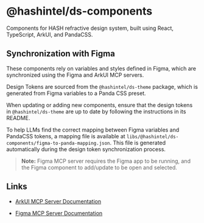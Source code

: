 # @hashintel/ds-components

Components for HASH refractive design system, built using React, TypeScript, ArkUI, and PandaCSS.

## Synchronization with Figma

These components rely on variables and styles defined in Figma, which are synchronized using the Figma and ArkUI MCP servers.

Design Tokens are sourced from the `@hashintel/ds-theme` package, which is generated from Figma variables to a Panda CSS preset.

When updating or adding new components, ensure that the design tokens in `@hashintel/ds-theme` are up to date by following the instructions in its README.

To help LLMs find the correct mapping between Figma variables and PandaCSS tokens, a mapping file is available at `libs/@hashintel/ds-components/figma-to-panda-mapping.json`. This file is generated automatically during the design token synchronization process.

> **Note:** Figma MCP server requires the Figma app to be running, and the Figma component to add/update to be open and selected.

## Links

- [ArkUI MCP Server Documentation](https://ark-ui.com/docs/ai/mcp-server)

- [Figma MCP Server Documentation](https://help.figma.com/hc/en-us/articles/32132100833559-Guide-to-the-Figma-MCP-server)
